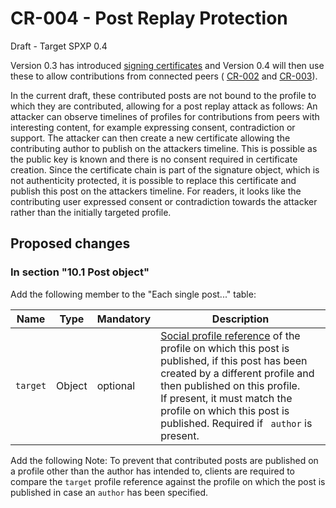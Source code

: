# CR-004 - Post Replay Protection
Draft - Target SPXP 0.4

Version 0.3 has introduced [signing certificates](https://github.com/spxp/spxp-specs/blob/v0.3/SPXP-Spec.md#82-authorized-signing-keys)
and Version 0.4 will then use these to allow contributions from connected peers (
[CR-002](https://github.com/spxp/spxp-specs/blob/master/ChangeRequests/CR-002_PublishToConnectedProfile.md) and
[CR-003](https://github.com/spxp/spxp-specs/blob/master/ChangeRequests/CR-003_CommentsAndReactions.md)).

In the current draft, these contributed posts are not bound to the profile to which they are contributed, allowing
for a post replay attack as follows:
An attacker can observe timelines of profiles for contributions from peers with interesting content, for example
expressing consent, contradiction or support. The attacker can then create a new certificate allowing the contributing
author to publish on the attackers timeline. This is possible as the public key is known and there is no consent
required in certificate creation. Since the certificate chain is part of the signature object, which is not authenticity
protected, it is possible to replace this certificate and publish this post on the attackers timeline. For readers,
it looks like the contributing user expressed consent or contradiction towards the attacker rather than the initially
targeted profile.

## Proposed changes

### In section "10.1 Post object"
Add the following member to the "Each single post..." table:

| Name | Type | Mandatory | Description |
|---|---|---|---|
| `target` | Object | optional | [Social profile reference](#6-profile-reference-object) of the profile on which this post is published, if this post has been created by a different profile and then published on this profile. <br/> If present, it must match the profile on which this post is published. Required if ` author` is present. |

Add the following Note:
To prevent that contributed posts are published on a profile other than the author has intended to, clients are required
to compare the `target` profile reference against the profile on which the post is published in case an `author` has
been specified.
